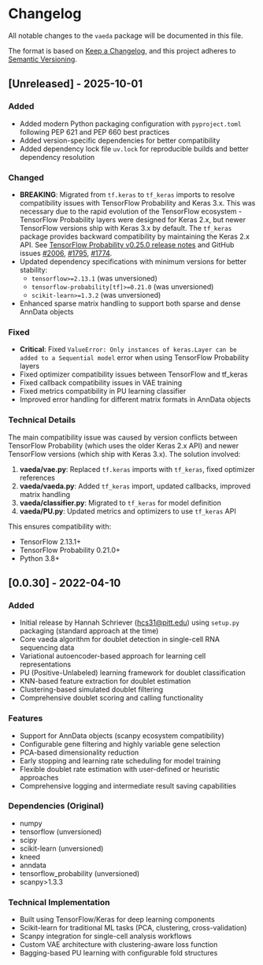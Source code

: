# Changelog

All notable changes to the `vaeda` package will be documented in this file.

The format is based on [Keep a Changelog](https://keepachangelog.com/en/1.0.0/),
and this project adheres to [Semantic Versioning](https://semver.org/spec/v2.0.0.html).

## [Unreleased] - 2025-10-01

### Added
- Added modern Python packaging configuration with `pyproject.toml` following PEP 621 and PEP 660 best practices
- Added version-specific dependencies for better compatibility
- Added dependency lock file `uv.lock` for reproducible builds and better dependency resolution

### Changed
- **BREAKING**: Migrated from `tf.keras` to `tf_keras` imports to resolve compatibility issues with TensorFlow Probability and Keras 3.x. This was necessary due to the rapid evolution of the TensorFlow ecosystem - TensorFlow Probability layers were designed for Keras 2.x, but newer TensorFlow versions ship with Keras 3.x by default. The `tf_keras` package provides backward compatibility by maintaining the Keras 2.x API. See [TensorFlow Probability v0.25.0 release notes](https://github.com/tensorflow/probability/releases/tag/v0.25.0) and GitHub issues [#2006](https://github.com/tensorflow/probability/issues/2006), [#1795](https://github.com/tensorflow/probability/issues/1795), [#1774](https://github.com/tensorflow/probability/issues/1774).
- Updated dependency specifications with minimum versions for better stability:
  - `tensorflow>=2.13.1` (was unversioned)
  - `tensorflow-probability[tf]>=0.21.0` (was unversioned)
  - `scikit-learn>=1.3.2` (was unversioned)
- Enhanced sparse matrix handling to support both sparse and dense AnnData objects

### Fixed
- **Critical**: Fixed `ValueError: Only instances of keras.Layer can be added to a Sequential model` error when using TensorFlow Probability layers
- Fixed optimizer compatibility issues between TensorFlow and tf_keras
- Fixed callback compatibility issues in VAE training
- Fixed metrics compatibility in PU learning classifier
- Improved error handling for different matrix formats in AnnData objects

### Technical Details
The main compatibility issue was caused by version conflicts between TensorFlow Probability (which uses the older Keras 2.x API) and newer TensorFlow versions (which ship with Keras 3.x). The solution involved:

1. **vaeda/vae.py**: Replaced `tf.keras` imports with `tf_keras`, fixed optimizer references
2. **vaeda/vaeda.py**: Added `tf_keras` import, updated callbacks, improved matrix handling  
3. **vaeda/classifier.py**: Migrated to `tf_keras` for model definition
4. **vaeda/PU.py**: Updated metrics and optimizers to use `tf_keras` API

This ensures compatibility with:
- TensorFlow 2.13.1+ 
- TensorFlow Probability 0.21.0+
- Python 3.8+

## [0.0.30] - 2022-04-10

### Added
- Initial release by Hannah Schriever (hcs31@pitt.edu) using `setup.py` packaging (standard approach at the time)
- Core vaeda algorithm for doublet detection in single-cell RNA sequencing data
- Variational autoencoder-based approach for learning cell representations
- PU (Positive-Unlabeled) learning framework for doublet classification
- KNN-based feature extraction for doublet estimation
- Clustering-based simulated doublet filtering
- Comprehensive doublet scoring and calling functionality

### Features
- Support for AnnData objects (scanpy ecosystem compatibility)
- Configurable gene filtering and highly variable gene selection
- PCA-based dimensionality reduction
- Early stopping and learning rate scheduling for model training
- Flexible doublet rate estimation with user-defined or heuristic approaches
- Comprehensive logging and intermediate result saving capabilities

### Dependencies (Original)
- numpy
- tensorflow (unversioned)
- scipy  
- scikit-learn (unversioned)
- kneed
- anndata
- tensorflow_probability (unversioned)
- scanpy>1.3.3

### Technical Implementation
- Built using TensorFlow/Keras for deep learning components
- Scikit-learn for traditional ML tasks (PCA, clustering, cross-validation)
- Scanpy integration for single-cell analysis workflows
- Custom VAE architecture with clustering-aware loss function
- Bagging-based PU learning with configurable fold structures

